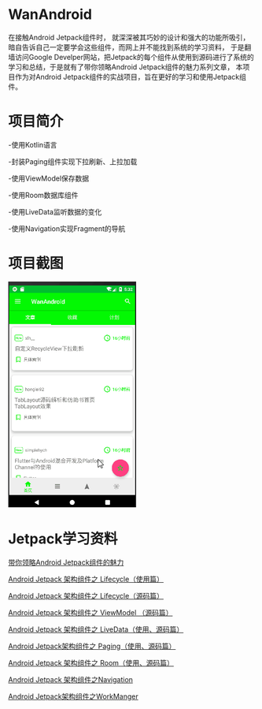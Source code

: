 # WanAndroid
在接触Android Jetpack组件时， 就深深被其巧妙的设计和强大的功能所吸引，暗自告诉自己一定要学会这些组件，而网上并不能找到系统的学习资料，
于是翻墙访问Google Develper网站，把Jetpack的每个组件从使用到源码进行了系统的学习和总结，于是就有了带你领略Android Jetpack组件的魅力系列文章，
本项目作为对Android Jetpack组件的实战项目，旨在更好的学习和使用Jetpack组件。

# 项目简介
-使用Kotlin语言

-封装Paging组件实现下拉刷新、上拉加载

-使用ViewModel保存数据

-使用Room数据库组件

-使用LiveData监听数据的变化

-使用Navigation实现Fragment的导航

# 项目截图

![](https://github.com/AlexTiti/WanAndroid/blob/master/screenshot/wanandroid.gif)

# Jetpack学习资料

[带你领略Android Jetpack组件的魅力](https://blog.csdn.net/Alexwll/article/details/83302173)

[Android Jetpack 架构组件之 Lifecycle（使用篇）](https://blog.csdn.net/Alexwll/article/details/80638905)

[Android Jetpack 架构组件之 Lifecycle（源码篇）](https://blog.csdn.net/Alexwll/article/details/82491901)

[Android Jetpack 架构组件之 ViewModel （源码篇）](https://blog.csdn.net/Alexwll/article/details/82459614)

[Android Jetpack 架构组件之 LiveData（使用、源码篇）](https://blog.csdn.net/Alexwll/article/details/82996003)

[Android Jetpack架构组件之 Paging（使用、源码篇）](https://blog.csdn.net/Alexwll/article/details/83246201)

[Android Jetpack 架构组件之 Room（使用、源码篇）](https://blog.csdn.net/Alexwll/article/details/83033460)

[Android Jetpack 架构组件之Navigation](https://blog.csdn.net/Alexwll/article/details/83244004)

[Android Jetpack架构组件之WorkManger](https://blog.csdn.net/Alexwll/article/details/83244871)


